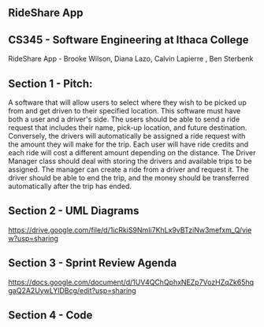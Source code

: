 ## RideShare App
## CS345 - Software Engineering at Ithaca College
RideShare App - Brooke Wilson,  Diana Lazo, Calvin Lapierre , Ben Sterbenk

## Section 1 - Pitch:
A software that will allow users to select where they wish to be picked up from and get driven to their specified location. This software must have both a user and a driver's side. The users should be able to send a ride request that includes their name, pick-up location, and future destination. Conversely, the drivers will automatically be assigned a ride request with the amount they will make for the trip. Each user will have ride credits and each ride will cost a different amount depending on the distance. The Driver Manager class should deal with storing the drivers and available trips to be assigned. The manager can create a ride from a driver and request it. The driver should be able to end the trip, and the money should be transferred automatically after the trip has ended.


## Section 2 - UML Diagrams
https://drive.google.com/file/d/1icRkiS9NmIi7KhLx9vBTziNw3mefxm_Q/view?usp=sharing

## Section 3 - Sprint Review Agenda
https://docs.google.com/document/d/1UV4QChQphxNEZp7VozHZqZk65hqgaQ2A2UywLYlDBcg/edit?usp=sharing

## Section 4 - Code 
